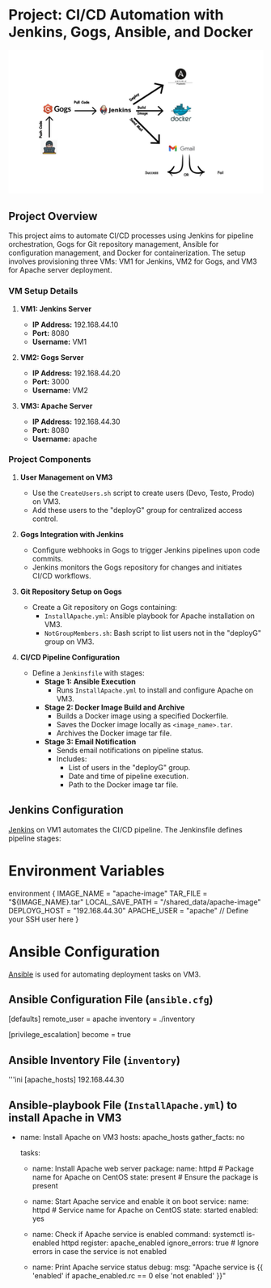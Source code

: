 # Project: CI/CD Automation with Jenkins, Gogs, Ansible, and Docker
![Project Architecture](architecture.jpg)
## Project Overview

This project aims to automate CI/CD processes using Jenkins for pipeline orchestration, Gogs for Git repository management, Ansible for configuration management, and Docker for containerization. The setup involves provisioning three VMs: VM1 for Jenkins, VM2 for Gogs, and VM3 for Apache server deployment.

### VM Setup Details

1. **VM1: Jenkins Server**
   - **IP Address:** 192.168.44.10
   - **Port:** 8080
   - **Username:** VM1

2. **VM2: Gogs Server**
   - **IP Address:** 192.168.44.20
   - **Port:** 3000
   - **Username:** VM2

3. **VM3: Apache Server**
   - **IP Address:** 192.168.44.30
   - **Port:** 8080
   - **Username:** apache

### Project Components

1. **User Management on VM3**

   - Use the `CreateUsers.sh` script to create users (Devo, Testo, Prodo) on VM3.
   - Add these users to the "deployG" group for centralized access control.

2. **Gogs Integration with Jenkins**

   - Configure webhooks in Gogs to trigger Jenkins pipelines upon code commits.
   - Jenkins monitors the Gogs repository for changes and initiates CI/CD workflows.

3. **Git Repository Setup on Gogs**

   - Create a Git repository on Gogs containing:
     - `InstallApache.yml`: Ansible playbook for Apache installation on VM3.
     - `NotGroupMembers.sh`: Bash script to list users not in the "deployG" group on VM3.

4. **CI/CD Pipeline Configuration**

   - Define a `Jenkinsfile` with stages:
     - **Stage 1: Ansible Execution**
       - Runs `InstallApache.yml` to install and configure Apache on VM3.
     - **Stage 2: Docker Image Build and Archive**
       - Builds a Docker image using a specified Dockerfile.
       - Saves the Docker image locally as `<image_name>.tar`.
       - Archives the Docker image tar file.
     - **Stage 3: Email Notification**
       - Sends email notifications on pipeline status.
       - Includes:
         - List of users in the "deployG" group.
         - Date and time of pipeline execution.
         - Path to the Docker image tar file.

## Jenkins Configuration

[Jenkins](https://www.jenkins.io/) on VM1 automates the CI/CD pipeline. The Jenkinsfile defines pipeline stages:

# Environment Variables
environment {
    IMAGE_NAME = "apache-image"
    TAR_FILE = "${IMAGE_NAME}.tar"
    LOCAL_SAVE_PATH = "/shared_data/apache-image"
    DEPLOYG_HOST = "192.168.44.30"
    APACHE_USER = "apache"  // Define your SSH user here
}

# Ansible Configuration

[Ansible](https://www.ansible.com/) is used for automating deployment tasks on VM3.

## Ansible Configuration File (`ansible.cfg`)

[defaults]
remote_user = apache
inventory = ./inventory

[privilege_escalation]
become = true

## Ansible Inventory File (`inventory`)
'''ini
[apache_hosts]
192.168.44.30

## Ansible-playbook File (`InstallApache.yml`) to install Apache in VM3

- name: Install Apache on VM3
  hosts: apache_hosts
  gather_facts: no


  tasks:
    - name: Install Apache web server
      package:
        name: httpd  # Package name for Apache on CentOS
        state: present  # Ensure the package is present

    - name: Start Apache service and enable it on boot
      service:
        name: httpd  # Service name for Apache on CentOS
        state: started
        enabled: yes

    - name: Check if Apache service is enabled
      command: systemctl is-enabled httpd
      register: apache_enabled
      ignore_errors: true  # Ignore errors in case the service is not enabled

    - name: Print Apache service status
      debug:
        msg: "Apache service is {{ 'enabled' if apache_enabled.rc == 0 else 'not enabled' }}"
